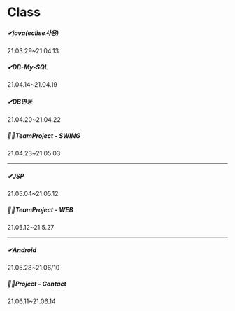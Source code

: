 # Class


##### ✔java(eclise사용)

21.03.29~21.04.13 

##### ✔DB-My-SQL

21.04.14~21.04.19

##### ✔DB연동

21.04.20~21.04.22



##### 🙋‍♂️TeamProject - SWING

21.04.23~21.05.03 

-----------------------------------------

##### ✔JSP 

21.05.04~21.05.12



##### 🙋‍♂️TeamProject - WEB

21.05.12~21.5.27

------------------------------

##### ✔Android

21.05.28~21.06/10

##### 🙋‍♂️Project - Contact

21.06.11~21.06.14
